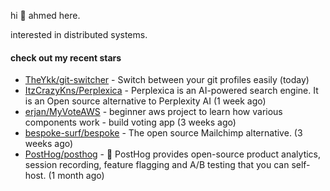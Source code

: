 hi 👋 ahmed here.

interested in distributed systems.

#### check out my recent stars

- [TheYkk/git-switcher](https://github.com/TheYkk/git-switcher) - Switch between your git profiles easily (today)
- [ItzCrazyKns/Perplexica](https://github.com/ItzCrazyKns/Perplexica) - Perplexica is an AI-powered search engine. It is an Open source alternative to Perplexity AI (1 week ago)
- [erjan/MyVoteAWS](https://github.com/erjan/MyVoteAWS) - beginner aws project to learn how various components work - build voting app  (3 weeks ago)
- [bespoke-surf/bespoke](https://github.com/bespoke-surf/bespoke) - The open source Mailchimp alternative. (3 weeks ago)
- [PostHog/posthog](https://github.com/PostHog/posthog) - 🦔 PostHog provides open-source product analytics, session recording, feature flagging and A/B testing that you can self-host. (1 month ago)

